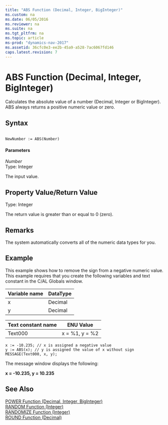 ```yaml
---
title: "ABS Function (Decimal, Integer, BigInteger)"
ms.custom: na
ms.date: 06/05/2016
ms.reviewer: na
ms.suite: na
ms.tgt_pltfrm: na
ms.topic: article
ms-prod: "dynamics-nav-2017"
ms.assetid: 36cfc0e3-ee2b-45a9-a528-7ac6067fd146
caps.latest.revision: 7
---
```

# ABS Function (Decimal, Integer, BigInteger)
Calculates the absolute value of a number \(Decimal, Integer or BigInteger\). ABS always returns a positive numeric value or zero.  
  
## Syntax  
  
```  
  
NewNumber := ABS(Number)  
```  
  
#### Parameters  
 *Number*  
 Type: Integer  
  
 The input value.  
  
## Property Value/Return Value  
 Type: Integer  
  
 The return value is greater than or equal to 0 \(zero\).  
  
## Remarks  
 The system automatically converts all of the numeric data types for you.  
  
## Example  
 This example shows how to remove the sign from a negative numeric value. This example requires that you create the following variables and text constant in the C/AL Globals window.  
  
|Variable name|DataType|  
|-------------------|--------------|  
|x|Decimal|  
|y|Decimal|  
  
|Text constant name|ENU Value|  
|------------------------|---------------|  
|Text000|x \= %1, y \= %2|  
  
```  
x := -10.235; // x is assigned a negative value  
y := ABS(x); // y is assigned the value of x without sign  
MESSAGE(Text000, x, y);  
```  
  
 The message window displays the following:  
  
 **x \= \-10.235, y \= 10.235**  
  
## See Also  
 [POWER Function \(Decimal, Integer, BigInteger\)](POWER-Function--Decimal--Integer--BigInteger-.md)   
 [RANDOM Function \(Integer\)](RANDOM-Function--Integer-.md)   
 [RANDOMIZE Function \(Integer\)](RANDOMIZE-Function--Integer-.md)   
 [ROUND Function \(Decimal\)](ROUND-Function--Decimal-.md)